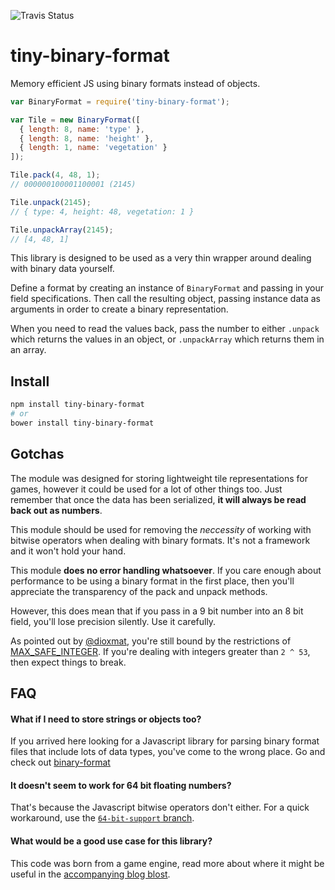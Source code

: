 ![Travis Status](https://travis-ci.org/danprince/tiny-binary-format.svg)

# tiny-binary-format
Memory efficient JS using binary formats instead of objects.

```js
var BinaryFormat = require('tiny-binary-format');

var Tile = new BinaryFormat([
  { length: 8, name: 'type' },
  { length: 8, name: 'height' },
  { length: 1, name: 'vegetation' }
]);

Tile.pack(4, 48, 1);
// 000000100001100001 (2145)

Tile.unpack(2145);
// { type: 4, height: 48, vegetation: 1 }

Tile.unpackArray(2145);
// [4, 48, 1]
```

This library is designed to be used as a very thin wrapper around dealing with binary data yourself.

Define a format by creating an instance of `BinaryFormat` and passing in your field specifications. Then call the resulting object, passing instance data as arguments in order to create a binary representation.

When you need to read the values back, pass the number to either `.unpack` which returns the values in an object, or `.unpackArray` which returns them in an array.

## Install

```bash
npm install tiny-binary-format
# or
bower install tiny-binary-format
```

## Gotchas
The module was designed for storing lightweight tile representations for games, however it could be used for a lot of other things too. Just remember that once the data has been serialized, __it will always be read back out as numbers__.

This module should be used for removing the _neccessity_ of working with bitwise operators when dealing with binary formats. It's not a framework and it won't hold your hand.

This module __does no error handling whatsoever__. If you care enough about performance to be using a binary format in the first place, then you'll appreciate the transparency of the pack and unpack methods.

However, this does mean that if you pass in a 9 bit number into an 8 bit field, you'll lose precision silently. Use it carefully.

As pointed out by [@dioxmat](https://twitter.com/dioxmat), you're still bound by the restrictions of [MAX_SAFE_INTEGER](https://developer.mozilla.org/en/docs/Web/JavaScript/Reference/Global_Objects/Number/MAX_SAFE_INTEGER). If you're dealing with integers greater than `2 ^ 53`, then expect things to break.

## FAQ
#### What if I need to store strings or objects too?
If you arrived here looking for a Javascript library for parsing binary format files that include lots of data types, you've come to the wrong place. Go and check out [binary-format](https://www.npmjs.com/package/binary-format)
#### It doesn't seem to work for 64 bit floating numbers?
That's because the Javascript bitwise operators don't either. For a quick workaround, use the [`64-bit-support` branch](https://github.com/danprince/tiny-binary-format/tree/64-bit-support).
#### What would be a good use case for this library?
This code was born from a game engine, read more about where it might be useful in the [accompanying blog blost](http://danthedev.com/2015/07/25/binary-in-javascript/).


